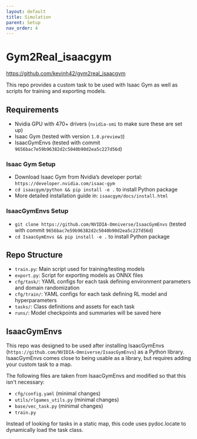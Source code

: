 ```yaml
---
layout: default
title: Simulation
parent: Setup
nav_order: 4
---
```


# Gym2Real_isaacgym
https://github.com/kevinh42/gym2real_isaacgym

This repo provides a custom task to be used with Isaac Gym as well as scripts for training and exporting models.

## Requirements
- Nvidia GPU with 470+ drivers (`nvidia-smi` to make sure these are set up)
- Isaac Gym (tested with version `1.0.preview3`)
- IsaacGymEnvs (tested with commit `9656bac7e59b96382d2c5040b90d2ea5c227d56d`)

### Isaac Gym Setup
- Download Isaac Gym from Nvidia’s developer portal: `https://developer.nvidia.com/isaac-gym` 
- `cd isaacgym/python && pip install -e .` to install Python package
- More detailed installation guide in: `isaacgym/docs/install.html`

### IsaacGymEnvs Setup
- `git clone https://github.com/NVIDIA-Omniverse/IsaacGymEnvs` (tested with commit `9656bac7e59b96382d2c5040b90d2ea5c227d56d`)
- `cd IsaacGymEnvs && pip install -e .` to install Python package

## Repo Structure
- `train.py`: Main script used for training/testing models
- `export.py`: Script for exporting models as ONNX files
- `cfg/task/`: YAML configs for each task defining environment parameters and domain randomization
- `cfg/train/`: YAML configs for each task defining RL model and hyperparameters
- `tasks/`: Class definitions and assets for each task
- `runs/`: Model checkpoints and summaries will be saved here

## IsaacGymEnvs
This repo was designed to be used after installing IsaacGymEnvs (`https://github.com/NVIDIA-Omniverse/IsaacGymEnvs`) as a Python library.
IsaacGymEnvs comes close to being usable as a library, but requires adding your custom task to a map.

The following files are taken from IsaacGymEnvs and modified so that this isn't necessary:
 - `cfg/config.yaml` (minimal changes)
 - `utils/rlgames_utils.py` (minimal changes)
 - `base/vec_task.py` (minimal changes)
 - `train.py`

Instead of looking for tasks in a static map, this code uses pydoc.locate to dynamically load the task class.